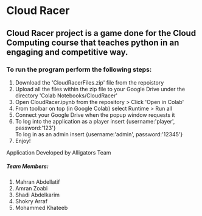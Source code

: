 <h1>Cloud Racer</h1>
<h2>  Cloud Racer project is a game done for the Cloud Computing course that teaches python in an engaging and competitive way.
</h2>
<h3>To run the program perform the following steps:</h3>
<ol>
  <li>Download the 'CloudRacerFiles.zip' file from the repoistory</li>
  <li>Upload all the files within the zip file to your Google Drive under the directory 'Colab Notebooks/CloudRacer'</li>
  <li>Open CloudRacer.ipynb from the repository > Click 'Open in Colab'</li>
  <li>From toolbar on top (in Google Colab) select Runtime > Run all</li>
  <li>Connect your Google Drive when the popup window requests it</li>
  <li>To log into the application as a player insert {username:'player', password:'123'}<br>To log in as an admin insert {username:'admin', password:'12345'}</li>
  <li>Enjoy!</li>
</ol>

<span>Application Developed by Alligators Team</span>
<h5>Team Members:</h5>
<ol>
  <li>Mahran Abdellatif</li>
  <li>Amran Zoabi</li>
  <li>Shadi Abdelkarim</li>
  <li>Shokry Arraf</li>
  <li>Mohammed Khateeb</li>
</ol>
